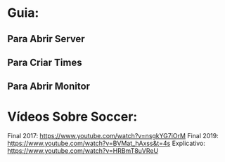 # Guia:
## Para Abrir Server



## Para Criar Times



## Para Abrir Monitor



# Vídeos Sobre Soccer:

Final 2017: https://www.youtube.com/watch?v=nsgkYG7iOrM
Final 2019: https://www.youtube.com/watch?v=BVMat_hAxss&t=4s
Explicativo: https://www.youtube.com/watch?v=HRBmT8uVReU